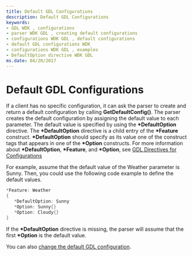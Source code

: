```yaml
---
title: Default GDL Configurations
description: Default GDL Configurations
keywords:
- GDL WDK , configurations
- parser WDK GDL , creating default configurations
- configurations WDK GDL , default configurations
- default GDL configurations WDK
- configurations WDK GDL , examples
- DefaultOption directive WDK GDL
ms.date: 04/20/2017
---
```


# Default GDL Configurations


If a client has no specific configuration, it can ask the parser to create and return a default configuration by calling **GetDefaultConfig()**. The parser creates the default configuration by assigning the default value to each parameter. The default value is specified by using the **\*DefaultOption** directive. The **\*DefaultOption** directive is a child entry of the **\*Feature** construct. **\*DefaultOption** should specify as its value one of the construct tags that appears in one of the **\*Option** constructs. For more information about **\*DefaultOption**, **\*Feature**, and **\*Option**, see [GDL Directives for Configurations](gdl-directives-for-configurations.md)

For example, assume that the default value of the Weather parameter is Sunny. Then, you could use the following code example to define the default values.

```cpp
*Feature: Weather
{
   *DefaultOption: Sunny
   *Option: Sunny{}
   *Option: Cloudy{}
}
```

If the **\*DefaultOption** directive is missing, the parser will assume that the first **\*Option** is the default value.

You can also [change the default GDL configuration](changing-the-default-gdl-configuration.md).

 

 




